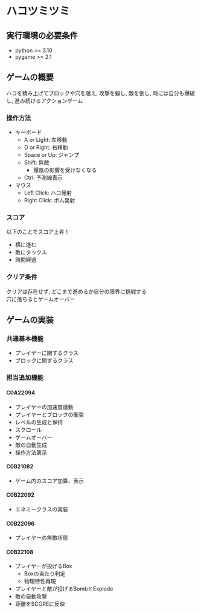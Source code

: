# ハコツミツミ

## 実行環境の必要条件

- python >= 3.10
- pygame >= 2.1

## ゲームの概要

ハコを積み上げてブロックや穴を越え, 攻撃を躱し, 敵を倒し, 時には自分も爆破し, 進み続けるアクションゲーム  

### 操作方法

- キーボード
  - A or Light: 左移動
  - D or Right: 右移動
  - Space or Up: ジャンプ
  - Shift: 無敵
    - 爆風の影響を受けなくなる
  - Ctrl: 予測線表示
- マウス
  - Left Click: ハコ発射
  - Right Click: ボム発射

### スコア

以下のことでスコア上昇！

- 横に進む
- 敵にタックル
- 時間経過

### クリア条件

クリアは存在せず, どこまで進めるか自分の限界に挑戦する  
穴に落ちるとゲームオーバー

## ゲームの実装

### 共通基本機能

- プレイヤーに関するクラス
- ブロックに関するクラス

### 担当追加機能

#### C0A22094

- プレイヤーの加速度運動
- プレイヤーとブロックの衝突
- レベルの生成と保持
- スクロール
- ゲームオーバー
- 敵の自動生成
- 操作方法表示

#### C0B21082

- ゲーム内のスコア加算、表示

#### C0B22092

- エネミークラスの実装

#### C0B22096

- プレイヤーの無敵状態

#### C0B22108

- プレイヤーが投げるBox
  - Boxの当たり判定
  - 物理特性再現
- プレイヤーと敵が投げるBombとExplode
- 敵の自動攻撃
- 距離をSCOREに反映
